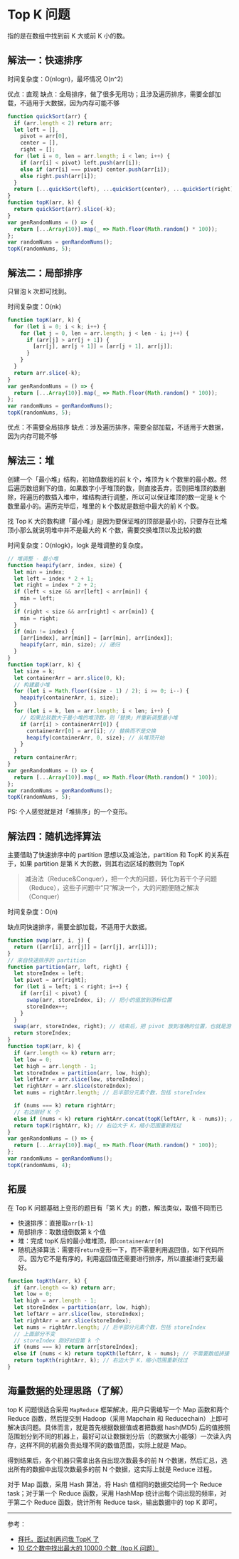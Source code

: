 # Top K 问题

指的是在数组中找到前 K 大或前 K 小的数。

## 解法一：快速排序

时间复杂度：O(nlogn)，最坏情况 O(n^2)

优点：直观
缺点：全局排序，做了很多无用功；且涉及遍历排序，需要全部加载，不适用于大数据，因为内存可能不够

```js
function quickSort(arr) {
  if (arr.length < 2) return arr;
  let left = [],
    pivot = arr[0],
    center = [],
    right = [];
  for (let i = 0, len = arr.length; i < len; i++) {
    if (arr[i] < pivot) left.push(arr[i]);
    else if (arr[i] === pivot) center.push(arr[i]);
    else right.push(arr[i]);
  }
  return [...quickSort(left), ...quickSort(center), ...quickSort(right)];
}
function topK(arr, k) {
  return quickSort(arr).slice(-k);
}
var genRandomNums = () => {
  return [...Array(10)].map(_ => Math.floor(Math.random() * 100));
};
var randomNums = genRandomNums();
topK(randomNums, 5);
```

## 解法二：局部排序

只冒泡 k 次即可找到。

时间复杂度：O(nk)

```js
function topK(arr, k) {
  for (let i = 0; i < k; i++) {
    for (let j = 0, len = arr.length; j < len - i; j++) {
      if (arr[j] > arr[j + 1]) {
        [arr[j], arr[j + 1]] = [arr[j + 1], arr[j]];
      }
    }
  }
  return arr.slice(-k);
}
var genRandomNums = () => {
  return [...Array(10)].map(_ => Math.floor(Math.random() * 100));
};
var randomNums = genRandomNums();
topK(randomNums, 5);
```

优点：不需要全局排序
缺点：涉及遍历排序，需要全部加载，不适用于大数据，因为内存可能不够

## 解法三：堆

创建一个「最小堆」结构，初始值数组的前 k 个，堆顶为 k 个数里的最小数。然后遍历数组剩下的值，如果数字小于堆顶的数，则直接丢弃，否则把堆顶的数删除，将遍历的数插入堆中，堆结构进行调整，所以可以保证堆顶的数一定是 k 个数里最小的。遍历完毕后，堆里的 k 个数就是数组中最大的前 K 个数。

找 Top K 大的数构建「最小堆」是因为要保证堆的顶部是最小的，只要存在比堆顶小那么就说明堆中并不是最大的 K 个数，需要交换堆顶以及比较的数

时间复杂度：O(nlogk)，logk 是堆调整的复杂度。

```js
// 堆调整 - 最小堆
function heapify(arr, index, size) {
  let min = index;
  let left = index * 2 + 1;
  let right = index * 2 + 2;
  if (left < size && arr[left] < arr[min]) {
    min = left;
  }
  if (right < size && arr[right] < arr[min]) {
    min = right;
  }
  if (min != index) {
    [arr[index], arr[min]] = [arr[min], arr[index]];
    heapify(arr, min, size); // 递归
  }
}
function topK(arr, k) {
  let size = k;
  let containerArr = arr.slice(0, k);
  // 构建最小堆
  for (let i = Math.floor((size - 1) / 2); i >= 0; i--) {
    heapify(containerArr, i, size);
  }
  for (let i = k, len = arr.length; i < len; i++) {
    // 如果比较数大于最小堆的堆顶数，则「替换」并重新调整最小堆
    if (arr[i] > containerArr[0]) {
      containerArr[0] = arr[i]; // 替换而不是交换
      heapify(containerArr, 0, size); // 从堆顶开始
    }
  }
  return containerArr;
}
var genRandomNums = () => {
  return [...Array(10)].map(_ => Math.floor(Math.random() * 100));
};
var randomNums = genRandomNums();
topK(randomNums, 5);
```

PS: 个人感觉就是对「堆排序」的一个变形。

## 解法四：随机选择算法

主要借助了快速排序中的 partition 思想以及减治法，partition 和 TopK 的关系在于，如果 partition 是第 K 大的数，则其右边区域的数则为 TopK

> 减治法（Reduce&Conquer），把一个大的问题，转化为若干个子问题（Reduce），这些子问题中“只”解决一个，大的问题便随之解决（Conquer）

时间复杂度：O(n)

缺点同快速排序，需要全部加载，不适用于大数据。

```js
function swap(arr, i, j) {
  return ([arr[i], arr[j]] = [arr[j], arr[i]]);
}
// 来自快速排序的 partition
function partition(arr, left, right) {
  let storeIndex = left;
  let pivot = arr[right];
  for (let i = left; i < right; i++) {
    if (arr[i] < pivot) {
      swap(arr, storeIndex, i); // 把小的值放到游标位置
      storeIndex++;
    }
  }
  swap(arr, storeIndex, right); // 结束后，把 pivot 放到准确的位置，也就是游标处
  return storeIndex;
}
function topK(arr, k) {
  if (arr.length <= k) return arr;
  let low = 0;
  let high = arr.length - 1;
  let storeIndex = partition(arr, low, high);
  let leftArr = arr.slice(low, storeIndex);
  let rightArr = arr.slice(storeIndex);
  let nums = rightArr.length; // 后半部分元素个数，包括 storeIndex

  if (nums === k) return rightArr;
  // 右边刚好 K 个
  else if (nums < k) return rightArr.concat(topK(leftArr, k - nums)); // 右边少于 k 个，则从左边只需再找 `k-nums` 个
  return topK(rightArr, k); // 右边大于 K，缩小范围重新找过
}
var genRandomNums = () => {
  return [...Array(10)].map(_ => Math.floor(Math.random() * 100));
};
var randomNums = genRandomNums();
topK(randomNums, 4);
```

## 拓展

在 Top K 问题基础上变形的题目有「第 K 大」的数，解法类似，取值不同而已

- 快速排序：直接取`arr[k-1]`
- 局部排序：取数组倒数第 k 个值
- 堆：完成 topK 后的最小堆堆顶，即`containerArr[0]`
- 随机选择算法：需要将`return`变形一下，而不需要利用返回值，如下代码所示。因为它不是有序的，利用返回值还需要进行排序，所以直接进行变形最好。

```js
function topKth(arr, k) {
  if (arr.length <= k) return arr;
  let low = 0;
  let high = arr.length - 1;
  let storeIndex = partition(arr, low, high);
  let leftArr = arr.slice(low, storeIndex);
  let rightArr = arr.slice(storeIndex);
  let nums = rightArr.length; // 后半部分元素个数，包括 storeIndex
  // 上面部分不变
  // storeIndex 刚好对应第 k 个
  if (nums === k) return arr[storeIndex];
  else if (nums < k) return topKth(leftArr, k - nums); // 不需要数组拼接
  return topKth(rightArr, k); // 右边大于 K，缩小范围重新找过
}
```

## 海量数据的处理思路（了解）

top K 问题很适合采用 `MapReduce` 框架解决，用户只需编写一个 Map 函数和两个 Reduce 函数，然后提交到 Hadoop（采用 Mapchain 和 Reducechain）上即可解决该问题。具体而言，就是首先根据数据值或者把数据 hash(MD5) 后的值按照范围划分到不同的机器上，最好可以让数据划分后（的数据大小能够）一次读入内存，这样不同的机器负责处理不同的数值范围，实际上就是 Map。

得到结果后，各个机器只需拿出各自出现次数最多的前 N 个数据，然后汇总，选出所有的数据中出现次数最多的前 N 个数据，这实际上就是 Reduce 过程。

对于 Map 函数，采用 Hash 算法，将 Hash 值相同的数据交给同一个 Reduce task；对于第一个 Reduce 函数，采用 HashMap 统计出每个词出现的频率，对于第二个 Reduce 函数，统计所有 Reduce task，输出数据中的 top K 即可。

---

参考：

- [拜托，面试别再问我 TopK 了](http://1t.click/bq3j)
- [10 亿个数中找出最大的 10000 个数（top K 问题）](https://blog.csdn.net/will130/article/details/49635429)
